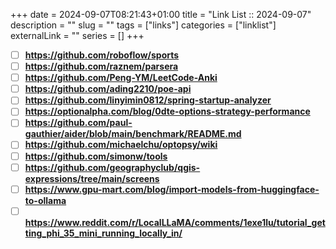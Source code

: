 +++ 
date = 2024-09-07T08:21:43+01:00
title = "Link List :: 2024-09-07"
description = ""
slug = "" 
tags = ["links"]
categories = ["linklist"]
externalLink = ""
series = []
+++

- [ ] **https://github.com/roboflow/sports**
- [ ] **https://github.com/raznem/parsera**
- [ ] **https://github.com/Peng-YM/LeetCode-Anki**
- [ ] **https://github.com/ading2210/poe-api**
- [ ] **https://github.com/linyimin0812/spring-startup-analyzer**
- [ ] **https://optionalpha.com/blog/0dte-options-strategy-performance**
- [ ] **https://github.com/paul-gauthier/aider/blob/main/benchmark/README.md**
- [ ] **https://github.com/michaelchu/optopsy/wiki**
- [ ] **https://github.com/simonw/tools**
- [ ] **https://github.com/geographyclub/qgis-expressions/tree/main/screens**
- [ ] **https://www.gpu-mart.com/blog/import-models-from-huggingface-to-ollama**
- [ ] **https://www.reddit.com/r/LocalLLaMA/comments/1exe1lu/tutorial_getting_phi_35_mini_running_locally_in/**
